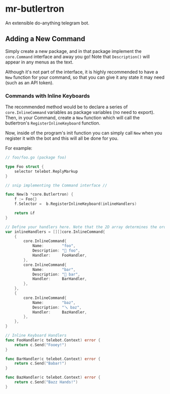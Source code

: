 # mr-butlertron
An extensible do-anything telegram bot.

## Adding a New Command

Simply create a new package, and in that package implement the `core.Command` interface and away you go! Note that `Description()` will appear in any menus as the text.

Although it's not part of the interface, it is highly recommended to have a `New` function for your command, so that you can give it any state it may need (such as an API token).

### Commands with Inline Keyboards

The recommended method would be to declare a series of `core.InlineCommand` variables as package variables (no need to export). Then, in your Command, create a `New` function which will call the butlertron's `RegisterInlineKeyboard` function.

Now, inside of the program's init function you can simply call `New` when you register it with the bot and this will all be done for you.

For example:

```go
// foo/foo.go (package foo)

type Foo struct {
	selector telebot.ReplyMarkup
}

// snip implementing the Command interface // 

func New(b *core.Butlertron) {
	f := Foo{}
	f.Selector =  b.RegisterInlineKeyboard(inlineHandlers)

	return &f
}

// Define your handlers here. Note that the 2D array determines the order it will be displayed in
var inlineHandlers = [][]core.InlineCommand{
	{
		core.InlineCommand{
			Name:        "foo",
			Description: "🔧 foo",
			Handler:     FooHandler,
		},
		core.InlineCommand{
			Name:        "bar",
			Description: "🔨 bar",
			Handler:     BarHandler,
		},
	},
	{
		core.InlineCommand{
			Name:        "baz",
			Description: "🪛 baz",
			Handler:     BazHandler,
		},
	},
}

// Inline Keyboard Handlers
func FooHandler(c telebot.Context) error {
	return c.Send("Fooey!")
}

func BarHandler(c telebot.Context) error {
	return c.Send("Babar!")
}

func BazHandler(c telebot.Context) error {
	return c.Send("Bazz Hands!")
}
```


